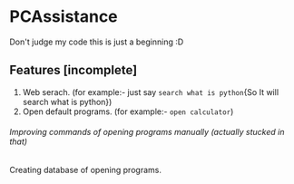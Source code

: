 # PCAssistance


Don't judge my code this is just a beginning :D

## Features [incomplete]
1. Web serach. (for example:- just say `search what is python`{So It will search what is python})
2. Open default programs. (for example:- `open calculator`)

###### Improving commands of opening programs manually (actually stucked in that)
Creating database of opening programs.
